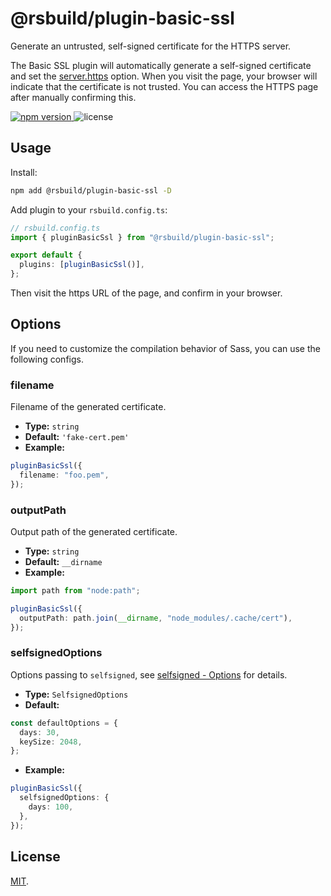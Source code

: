 # @rsbuild/plugin-basic-ssl

Generate an untrusted, self-signed certificate for the HTTPS server.

The Basic SSL plugin will automatically generate a self-signed certificate and set the [server.https](https://rsbuild.dev/config/server/https) option. When you visit the page, your browser will indicate that the certificate is not trusted. You can access the HTTPS page after manually confirming this.

<p>
  <a href="https://npmjs.com/package/@rsbuild/plugin-basic-ssl">
   <img src="https://img.shields.io/npm/v/@rsbuild/plugin-basic-ssl?style=flat-square&colorA=564341&colorB=EDED91" alt="npm version" />
  </a>
  <img src="https://img.shields.io/badge/License-MIT-blue.svg?style=flat-square&colorA=564341&colorB=EDED91" alt="license" />
</p>

## Usage

Install:

```bash
npm add @rsbuild/plugin-basic-ssl -D
```

Add plugin to your `rsbuild.config.ts`:

```ts
// rsbuild.config.ts
import { pluginBasicSsl } from "@rsbuild/plugin-basic-ssl";

export default {
  plugins: [pluginBasicSsl()],
};
```

Then visit the https URL of the page, and confirm in your browser.

## Options

If you need to customize the compilation behavior of Sass, you can use the following configs.

### filename

Filename of the generated certificate.

- **Type:** `string`
- **Default:** `'fake-cert.pem'`
- **Example:**

```ts
pluginBasicSsl({
  filename: "foo.pem",
});
```

### outputPath

Output path of the generated certificate.

- **Type:** `string`
- **Default:** `__dirname`
- **Example:**

```ts
import path from "node:path";

pluginBasicSsl({
  outputPath: path.join(__dirname, "node_modules/.cache/cert"),
});
```

### selfsignedOptions

Options passing to `selfsigned`, see [selfsigned - Options](https://github.com/jfromaniello/selfsigned?tab=readme-ov-file#options) for details.

- **Type:** `SelfsignedOptions`
- **Default:**

```ts
const defaultOptions = {
  days: 30,
  keySize: 2048,
};
```

- **Example:**

```ts
pluginBasicSsl({
  selfsignedOptions: {
    days: 100,
  },
});
```

## License

[MIT](./LICENSE).
